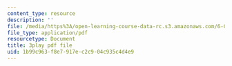 ```yaml
---
content_type: resource
description: ''
file: /media/https%3A/open-learning-course-data-rc.s3.amazonaws.com/6-042j-mathematics-for-computer-science-spring-2015/1b99c963f8e7917ec2c904c935c4d4e9_D9l-pIg1Ayo.pdf
file_type: application/pdf
resourcetype: Document
title: 3play pdf file
uid: 1b99c963-f8e7-917e-c2c9-04c935c4d4e9
---
```

